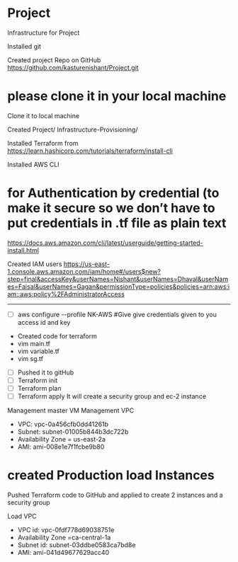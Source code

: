 # Project
Infrastructure for Project

Installed git 

 Created project Repo on GitHub
https://github.com/kasturenishant/Project.git
# please clone it in your local machine

Clone it to local machine

Created Project/ Infrastructure-Provisioning/

Installed Terraform from 
https://learn.hashicorp.com/tutorials/terraform/install-cli

Installed AWS CLI
# for Authentication by credential (to make it secure so we don’t have to put credentials in .tf file as plain text

https://docs.aws.amazon.com/cli/latest/userguide/getting-started-install.html

Created IAM users 
https://us-east-1.console.aws.amazon.com/iam/home#/users$new?step=final&accessKey&userNames=Nishant&userNames=Dhaval&userNames=Faisal&userNames=Gagan&permissionType=policies&policies=arn:aws:iam::aws:policy%2FAdministratorAccess

________________________________________________________________

- [ ] aws configure --profile NK-AWS
#Give  give credentials given to you access id and  key 

- Created code for terraform
- vim main.tf
- vim variable.tf
- vim sg.tf
- [ ] Pushed it to gitHub
- [ ] Terraform init
- [ ] Terraform plan
- [ ] Terraform apply
It will create a security group and ec-2 instance

Management master VM
Management  VPC
- VPC: vpc-0a456cfb0dd41261b
- Subnet: subnet-01005b844b3dc722b    
- Availability Zone = us-east-2a
- AMI: ami-008e1e7f1fcbe9b80 


# created Production load Instances 
Pushed Terraform code to GitHub and applied to create  2 instances and a security group

Load VPC 
- VPC id: vpc-0fdf778d69038751e 
- Availability Zone =ca-central-1a 
- Subnet id: subnet-03ddbe0583ca7bd8e 
- AMI: ami-041d49677629acc40


